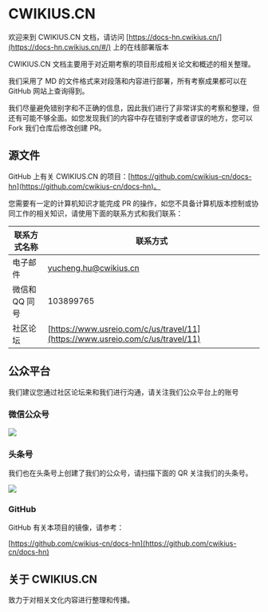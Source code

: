 # CWIKIUS.CN

欢迎来到 CWIKIUS.CN 文档，请访问 [https://docs-hn.cwikius.cn/](https://docs-hn.cwikius.cn/#/) 上的在线部署版本

CWIKIUS.CN 文档主要用于对近期考察的项目形成相关论文和概述的相关整理。

我们采用了 MD 的文件格式来对段落和内容进行部署，所有考察成果都可以在 GitHub 网站上查询得到。

我们尽量避免错别字和不正确的信息，因此我们进行了非常详实的考察和整理，但还有可能不够全面。如您发现我们的内容中存在错别字或者谬误的地方，您可以 Fork 我们仓库后修改创建 PR。

## 源文件
GitHub 上有关 CWIKIUS.CN 的项目：[https://github.com/cwikius-cn/docs-hn](https://github.com/cwikius-cn/docs-hn)。

您需要有一定的计算机知识才能完成 PR 的操作，如您不具备计算机版本控制或协同工作的相关知识，请使用下面的联系方式和我们联系：

| 联系方式名称   | 联系方式                                                                           |
|----------|--------------------------------------------------------------------------------|
| 电子邮件     | [yucheng.hu@cwikius.cn](mailto:yucheng.hu@cwikius.cn)                          |
| 微信和QQ 同号 | 103899765                                                                      |
| 社区论坛     | [https://www.usreio.com/c/us/travel/11](https://www.usreio.com/c/us/travel/11) |

## 公众平台
我们建议您通过社区论坛来和我们进行沟通，请关注我们公众平台上的账号

### 微信公众号
![](https://cdn.ossez.com/img/cwikius/cwikius-qr-wechat-search-w400.png)

### 头条号
我们也在头条号上创建了我们的公众号，请扫描下面的 QR 关注我们的头条号。

![](https://cdn.ossez.com/img/cwikius/cwikus-qr-toutiao.png)

### GitHub
GitHub 有关本项目的镜像，请参考：

[https://github.com/cwikius-cn/docs-hn](https://github.com/cwikius-cn/docs-hn)

## 关于 CWIKIUS.CN 
致力于对相关文化内容进行整理和传播。
